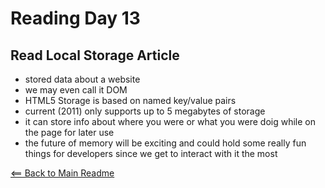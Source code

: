 # Reading Day 13

## Read Local Storage Article

<ul>
  <li>stored data about a website</li>
  <li>we may even call it DOM</li>
  <li>HTML5 Storage is based on named key/value pairs</li>
  <li>current (2011) only supports up to 5 megabytes of storage</li>
  <li>it can store info about where you were or what you were doig while on the page for later use</li>
  <li>the future of memory will be exciting and could hold some really fun things for developers since we get to interact with it the most</li>
</ul>

[<== Back to Main Readme](README.md)